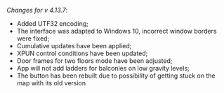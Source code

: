 _Changes for v 4.13.7_:
- Added UTF32 encoding;
- The interface was adapted to Windows 10, incorrect window borders were fixed;
- Cumulative updates have been applied;
- XPUN control conditions have been updated;
- Door frames for two floors mode have been adjusted;
- App will not add ladders for balconies on low gravity levels;
- The button has been rebuilt due to possibility of getting stuck on the map with its old version
